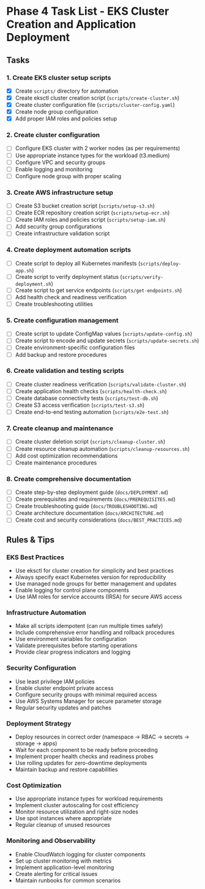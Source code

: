 # Phase 4 Task List - EKS Cluster Creation and Application Deployment

## Tasks

### 1. Create EKS cluster setup scripts
- [x] Create `scripts/` directory for automation
- [x] Create eksctl cluster creation script (`scripts/create-cluster.sh`)
- [x] Create cluster configuration file (`scripts/cluster-config.yaml`)
- [x] Create node group configuration
- [x] Add proper IAM roles and policies setup

### 2. Create cluster configuration
- [ ] Configure EKS cluster with 2 worker nodes (as per requirements)
- [ ] Use appropriate instance types for the workload (t3.medium)
- [ ] Configure VPC and security groups
- [ ] Enable logging and monitoring
- [ ] Configure node group with proper scaling

### 3. Create AWS infrastructure setup
- [ ] Create S3 bucket creation script (`scripts/setup-s3.sh`)
- [ ] Create ECR repository creation script (`scripts/setup-ecr.sh`)
- [ ] Create IAM roles and policies script (`scripts/setup-iam.sh`)
- [ ] Add security group configurations
- [ ] Create infrastructure validation script

### 4. Create deployment automation scripts
- [ ] Create script to deploy all Kubernetes manifests (`scripts/deploy-app.sh`)
- [ ] Create script to verify deployment status (`scripts/verify-deployment.sh`)
- [ ] Create script to get service endpoints (`scripts/get-endpoints.sh`)
- [ ] Add health check and readiness verification
- [ ] Create troubleshooting utilities

### 5. Create configuration management
- [ ] Create script to update ConfigMap values (`scripts/update-config.sh`)
- [ ] Create script to encode and update secrets (`scripts/update-secrets.sh`)
- [ ] Create environment-specific configuration files
- [ ] Add backup and restore procedures

### 6. Create validation and testing scripts
- [ ] Create cluster readiness verification (`scripts/validate-cluster.sh`)
- [ ] Create application health checks (`scripts/health-check.sh`)
- [ ] Create database connectivity tests (`scripts/test-db.sh`)
- [ ] Create S3 access verification (`scripts/test-s3.sh`)
- [ ] Create end-to-end testing automation (`scripts/e2e-test.sh`)

### 7. Create cleanup and maintenance
- [ ] Create cluster deletion script (`scripts/cleanup-cluster.sh`)
- [ ] Create resource cleanup automation (`scripts/cleanup-resources.sh`)
- [ ] Add cost optimization recommendations
- [ ] Create maintenance procedures

### 8. Create comprehensive documentation
- [ ] Create step-by-step deployment guide (`docs/DEPLOYMENT.md`)
- [ ] Create prerequisites and requirements (`docs/PREREQUISITES.md`)
- [ ] Create troubleshooting guide (`docs/TROUBLESHOOTING.md`)
- [ ] Create architecture documentation (`docs/ARCHITECTURE.md`)
- [ ] Create cost and security considerations (`docs/BEST_PRACTICES.md`)

## Rules & Tips

### EKS Best Practices
- Use eksctl for cluster creation for simplicity and best practices
- Always specify exact Kubernetes version for reproducibility
- Use managed node groups for better management and updates
- Enable logging for control plane components
- Use IAM roles for service accounts (IRSA) for secure AWS access

### Infrastructure Automation
- Make all scripts idempotent (can run multiple times safely)
- Include comprehensive error handling and rollback procedures
- Use environment variables for configuration
- Validate prerequisites before starting operations
- Provide clear progress indicators and logging

### Security Configuration
- Use least privilege IAM policies
- Enable cluster endpoint private access
- Configure security groups with minimal required access
- Use AWS Systems Manager for secure parameter storage
- Regular security updates and patches

### Deployment Strategy
- Deploy resources in correct order (namespace -> RBAC -> secrets -> storage -> apps)
- Wait for each component to be ready before proceeding
- Implement proper health checks and readiness probes
- Use rolling updates for zero-downtime deployments
- Maintain backup and restore capabilities

### Cost Optimization
- Use appropriate instance types for workload requirements
- Implement cluster autoscaling for cost efficiency
- Monitor resource utilization and right-size nodes
- Use spot instances where appropriate
- Regular cleanup of unused resources

### Monitoring and Observability
- Enable CloudWatch logging for cluster components
- Set up cluster monitoring with metrics
- Implement application-level monitoring
- Create alerting for critical issues
- Maintain runbooks for common scenarios